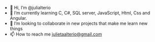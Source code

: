 - 👋 Hi, I’m @julialterio
- 🌱 I’m currently learning C, C#, SQL server, JavaScript, Html, Css and Angular.
- 💞️ I’m looking to collaborate in new projects that make me learn new things
- 📫 How to reach me julietaalterio@gmail.com

<!---
julialterio/julialterio is a ✨ special ✨ repository because its `README.md` (this file) appears on your GitHub profile.
You can click the Preview link to take a look at your changes.
--->
